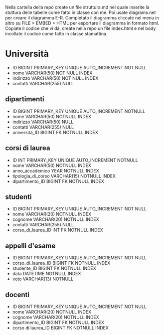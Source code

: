 Nella cartella della repo create un file struttura.md nel quale inserite la stuttura delle tabelle come fatto in classe con me.
Poi usate diagrams.net per creare il diagramma E-R. Completato il diagramma cliccate nel menu in altro su FILE > EMBED > HTML per esportare il diagramma in formato html.
Copiate il codice che vi dá, create nella repo un file index.html e nel body incollate il codice come fatto in classe stamattina.

<!-- Modellizzare la struttura di una tabella per memorizzare tutti i dati riguardanti una università:
- sono presenti diversi dipartimenti, ciascuno con i propri corsi di laurea;
- ogni corso di laurea è formato da diversi corsi;
- ogni corso può essere tenuto da diversi insegnanti e prevede più appelli d'esame;
- ogni studente è iscritto ad un corso di laurea;
- per ogni appello d'esame a cui lo studente ha partecipato, è necessario memorizzare il voto ottenuto, anche se non sufficiente
 -->

# Università

- ID BIGINT PRIMARY_KEY UNIQUE AUTO_INCREMENT NOT NULL
- nome VARCHAR(50) NOT NULL INDEX
- indirizzo VARCHAR(50) NOT NULL INDEX
- contatti VARCHAR(255) NULL

## dipartimenti

- ID BIGINT PRIMARY_KEY UNIQUE AUTO_INCREMENT NOTNULL
- nome VARCHAR(50) NOTNULL INDEX
- indirizzo VARCHAR(50) NULL
- contatti VARCHAR(255) NULL
- università_ID BIGINT FK NOTNULL INDEX

## corsi di laurea

- ID INT PRIMARY_KEY UNIQUE AUTO_INCREMENT NOTNULL
- nome VARCHAR(50) NOTNULL INDEX
- anno_accademico YEAR NOTNULL INDEX
- tipologia_di_corso <!-- triennale, magisrale, specialistica --> VARCHAR(15) NOTNULL INDEX
- dipartimento_ID BIGINT FK NOTNULL INDEX

## studenti

- ID BIGINT PRIMARY_KEY UNIQUE AUTO_INCREMENT NOT NULL
- nome VARCHAR(20) NOTNULL INDEX
- cognome VARCHAR(20) NOTNULL INDEX
- contatti VARCHAR(255) NULL
- corso_di_laurea_ID INT FK NOTNULL INDEX

## appelli d'esame

- ID BIGINT PRIMARY_KEY UNIQUE AUTO_INCREMENT NOT NULL
- corso_di_laurea_ID BIGINT FK NOTNULL INDEX
- studente_ID BIGINT FK NOTNULL INDEX
- data DATETIME NOTNULL INDEX
- voto VARCHAR(13) NOTNULL

## docenti

- ID BIGINT PRIMARY_KEY UNIQUE AUTO_INCREMENT NOT NULL
- nome VARCHAR(20) NOTNULL INDEX
- cognome VARCHAR(20) NOTNULL INDEX
- dipartimento_ID BIGINT FK NOTNULL INDEX
- corso di laurea_ID BIGINT FK NOTNULL INDEX
